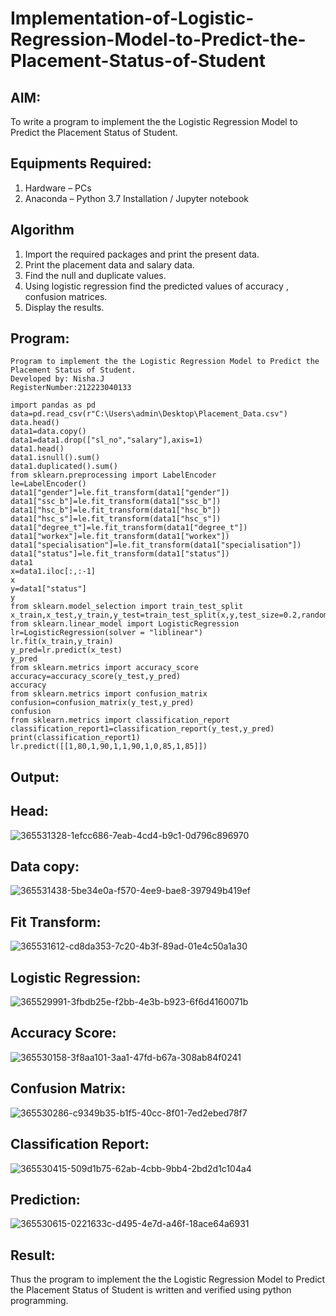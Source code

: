 # Implementation-of-Logistic-Regression-Model-to-Predict-the-Placement-Status-of-Student

## AIM:
To write a program to implement the the Logistic Regression Model to Predict the Placement Status of Student.

## Equipments Required:
1. Hardware – PCs
2. Anaconda – Python 3.7 Installation / Jupyter notebook

## Algorithm
1. Import the required packages and print the present data.
2. Print the placement data and salary data.
3. Find the null and duplicate values.
4. Using logistic regression find the predicted values of accuracy , confusion matrices.
5. Display the results.
 
## Program:
```
Program to implement the the Logistic Regression Model to Predict the Placement Status of Student.
Developed by: Nisha.J
RegisterNumber:212223040133  
```
```
import pandas as pd
data=pd.read_csv(r"C:\Users\admin\Desktop\Placement_Data.csv")
data.head()
data1=data.copy()
data1=data1.drop(["sl_no","salary"],axis=1)
data1.head()
data1.isnull().sum()
data1.duplicated().sum()
from sklearn.preprocessing import LabelEncoder
le=LabelEncoder()
data1["gender"]=le.fit_transform(data1["gender"])
data1["ssc_b"]=le.fit_transform(data1["ssc_b"])
data1["hsc_b"]=le.fit_transform(data1["hsc_b"])
data1["hsc_s"]=le.fit_transform(data1["hsc_s"])
data1["degree_t"]=le.fit_transform(data1["degree_t"])
data1["workex"]=le.fit_transform(data1["workex"])
data1["specialisation"]=le.fit_transform(data1["specialisation"])
data1["status"]=le.fit_transform(data1["status"])
data1
x=data1.iloc[:,:-1]
x
y=data1["status"]
y
from sklearn.model_selection import train_test_split
x_train,x_test,y_train,y_test=train_test_split(x,y,test_size=0.2,random_state=0)
from sklearn.linear_model import LogisticRegression
lr=LogisticRegression(solver = "liblinear")
lr.fit(x_train,y_train)
y_pred=lr.predict(x_test)
y_pred
from sklearn.metrics import accuracy_score
accuracy=accuracy_score(y_test,y_pred)
accuracy
from sklearn.metrics import confusion_matrix
confusion=confusion_matrix(y_test,y_pred)
confusion
from sklearn.metrics import classification_report
classification_report1=classification_report(y_test,y_pred)
print(classification_report1)
lr.predict([[1,80,1,90,1,1,90,1,0,85,1,85]])
```

## Output:
## Head:
![365531328-1efcc686-7eab-4cd4-b9c1-0d796c896970](https://github.com/user-attachments/assets/af4eb469-5696-4689-a3ba-f0ddb0d11339)

## Data copy:
![365531438-5be34e0a-f570-4ee9-bae8-397949b419ef](https://github.com/user-attachments/assets/abbcab7d-6c26-4334-8a08-bee7c954ce11)

## Fit Transform:
![365531612-cd8da353-7c20-4b3f-89ad-01e4c50a1a30](https://github.com/user-attachments/assets/405ba332-763e-460d-8c8c-ca83b6da88dd)

## Logistic Regression:
![365529991-3fbdb25e-f2bb-4e3b-b923-6f6d4160071b](https://github.com/user-attachments/assets/bbf4dfd8-475e-49ba-9166-1ec5b5f58c8d)

## Accuracy Score:
![365530158-3f8aa101-3aa1-47fd-b67a-308ab84f0241](https://github.com/user-attachments/assets/32480e35-3c25-4944-9779-ec62c5bbbd1c)

## Confusion Matrix:
![365530286-c9349b35-b1f5-40cc-8f01-7ed2ebed78f7](https://github.com/user-attachments/assets/dd90eb8f-986f-4f2a-8c7c-440ff7e1efdc)

## Classification Report:
![365530415-509d1b75-62ab-4cbb-9bb4-2bd2d1c104a4](https://github.com/user-attachments/assets/f5cc4099-da25-46b2-8b64-fce770b3fc89)

## Prediction:
![365530615-0221633c-d495-4e7d-a46f-18ace64a6931](https://github.com/user-attachments/assets/6c6837b5-7bc9-4d32-96f8-4f338b738d4f)



## Result:
Thus the program to implement the the Logistic Regression Model to Predict the Placement Status of Student is written and verified using python programming.
